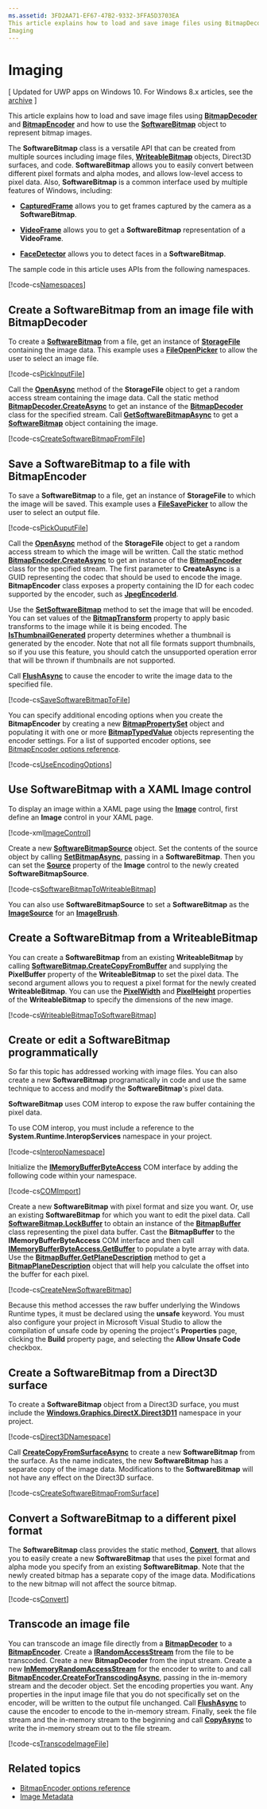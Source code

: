 ```yaml
---
ms.assetid: 3FD2AA71-EF67-47B2-9332-3FFA5D3703EA
This article explains how to load and save image files using BitmapDecoder and BitmapEncoder and how to use the SoftwareBitmap object to represent bitmap images.
Imaging
---
```


# Imaging

\[ Updated for UWP apps on Windows 10. For Windows 8.x articles, see the [archive](http://go.microsoft.com/fwlink/p/?linkid=619132) \]


This article explains how to load and save image files using [**BitmapDecoder**](https://msdn.microsoft.com/library/windows/apps/br226176) and [**BitmapEncoder**](https://msdn.microsoft.com/library/windows/apps/br226206) and how to use the [**SoftwareBitmap**](https://msdn.microsoft.com/library/windows/apps/dn887358) object to represent bitmap images.

The **SoftwareBitmap** class is a versatile API that can be created from multiple sources including image files, [**WriteableBitmap**](https://msdn.microsoft.com/library/windows/apps/br243259) objects, Direct3D surfaces, and code. **SoftwareBitmap** allows you to easily convert between different pixel formats and alpha modes, and allows low-level access to pixel data. Also, **SoftwareBitmap** is a common interface used by multiple features of Windows, including:

-   [**CapturedFrame**](https://msdn.microsoft.com/library/windows/apps/dn278725) allows you to get frames captured by the camera as a **SoftwareBitmap**.

-   [**VideoFrame**](https://msdn.microsoft.com/library/windows/apps/dn930917) allows you to get a **SoftwareBitmap** representation of a **VideoFrame**.

-   [**FaceDetector**](https://msdn.microsoft.com/library/windows/apps/dn974129) allows you to detect faces in a **SoftwareBitmap**.

The sample code in this article uses APIs from the following namespaces.

[!code-cs[Namespaces](./code/ImagingWin10/cs/MainPage.xaml.cs#SnippetNamespaces)]

## Create a SoftwareBitmap from an image file with BitmapDecoder

To create a [**SoftwareBitmap**](https://msdn.microsoft.com/library/windows/apps/dn887358) from a file, get an instance of [**StorageFile**](https://msdn.microsoft.com/library/windows/apps/br227171) containing the image data. This example uses a [**FileOpenPicker**](https://msdn.microsoft.com/library/windows/apps/br207847) to allow the user to select an image file.

[!code-cs[PickInputFile](./code/ImagingWin10/cs/MainPage.xaml.cs#SnippetPickInputFile)]

Call the [**OpenAsync**](https://msdn.microsoft.com/library/windows/apps/br227116) method of the **StorageFile** object to get a random access stream containing the image data. Call the static method [**BitmapDecoder.CreateAsync**](https://msdn.microsoft.com/library/windows/apps/br226182) to get an instance of the [**BitmapDecoder**](https://msdn.microsoft.com/library/windows/apps/br226176) class for the specified stream. Call [**GetSoftwareBitmapAsync**](https://msdn.microsoft.com/library/windows/apps/dn887332) to get a [**SoftwareBitmap**](https://msdn.microsoft.com/library/windows/apps/dn887358) object containing the image.

[!code-cs[CreateSoftwareBitmapFromFile](./code/ImagingWin10/cs/MainPage.xaml.cs#SnippetCreateSoftwareBitmapFromFile)]

## Save a SoftwareBitmap to a file with BitmapEncoder

To save a **SoftwareBitmap** to a file, get an instance of **StorageFile** to which the image will be saved. This example uses a [**FileSavePicker**](https://msdn.microsoft.com/library/windows/apps/br207871) to allow the user to select an output file.

[!code-cs[PickOuputFile](./code/ImagingWin10/cs/MainPage.xaml.cs#SnippetPickOuputFile)]

Call the [**OpenAsync**](https://msdn.microsoft.com/library/windows/apps/br227116) method of the **StorageFile** object to get a random access stream to which the image will be written. Call the static method [**BitmapEncoder.CreateAsync**](https://msdn.microsoft.com/library/windows/apps/br226211) to get an instance of the [**BitmapEncoder**](https://msdn.microsoft.com/library/windows/apps/br226206) class for the specified stream. The first parameter to **CreateAsync** is a GUID representing the codec that should be used to encode the image. **BitmapEncoder** class exposes a property containing the ID for each codec supported by the encoder, such as [**JpegEncoderId**](https://msdn.microsoft.com/library/windows/apps/br226226).

Use the [**SetSoftwareBitmap**](https://msdn.microsoft.com/library/windows/apps/dn887337) method to set the image that will be encoded. You can set values of the [**BitmapTransform**](https://msdn.microsoft.com/library/windows/apps/br226254) property to apply basic transforms to the image while it is being encoded. The [**IsThumbnailGenerated**](https://msdn.microsoft.com/library/windows/apps/br226225) property determines whether a thumbnail is generated by the encoder. Note that not all file formats support thumbnails, so if you use this feature, you should catch the unsupported operation error that will be thrown if thumbnails are not supported.

Call [**FlushAsync**](https://msdn.microsoft.com/library/windows/apps/br226216) to cause the encoder to write the image data to the specified file.

[!code-cs[SaveSoftwareBitmapToFile](./code/ImagingWin10/cs/MainPage.xaml.cs#SnippetSaveSoftwareBitmapToFile)]

You can specify additional encoding options when you create the **BitmapEncoder** by creating a new [**BitmapPropertySet**](https://msdn.microsoft.com/library/windows/apps/hh974338) object and populating it with one or more [**BitmapTypedValue**](https://msdn.microsoft.com/library/windows/apps/hh700687) objects representing the encoder settings. For a list of supported encoder options, see [BitmapEncoder options reference](bitmapencoder-options-reference.md).

[!code-cs[UseEncodingOptions](./code/ImagingWin10/cs/MainPage.xaml.cs#SnippetUseEncodingOptions)]

## Use SoftwareBitmap with a XAML Image control

To display an image within a XAML page using the [**Image**](https://msdn.microsoft.com/library/windows/apps/br242752) control, first define an **Image** control in your XAML page.

[!code-xml[ImageControl](./code/ImagingWin10/cs/MainPage.xaml#SnippetImageControl)]

Create a new [**SoftwareBitmapSource**](https://msdn.microsoft.com/library/windows/apps/dn997854) object. Set the contents of the source object by calling [**SetBitmapAsync**](https://msdn.microsoft.com/library/windows/apps/dn997856), passing in a **SoftwareBitmap**. Then you can set the [**Source**](https://msdn.microsoft.com/library/windows/apps/br242760) property of the **Image** control to the newly created **SoftwareBitmapSource**.

[!code-cs[SoftwareBitmapToWriteableBitmap](./code/ImagingWin10/cs/MainPage.xaml.cs#SnippetSoftwareBitmapToWriteableBitmap)]

You can also use **SoftwareBitmapSource** to set a **SoftwareBitmap** as the [**ImageSource**](https://msdn.microsoft.com/library/windows/apps/br210105) for an [**ImageBrush**](https://msdn.microsoft.com/library/windows/apps/br210101).

## Create a SoftwareBitmap from a WriteableBitmap

You can create a **SoftwareBitmap** from an existing **WriteableBitmap** by calling [**SoftwareBitmap.CreateCopyFromBuffer**](https://msdn.microsoft.com/library/windows/apps/dn887370) and supplying the **PixelBuffer** property of the **WriteableBitmap** to set the pixel data. The second argument allows you to request a pixel format for the newly created **WriteableBitmap**. You can use the [**PixelWidth**](https://msdn.microsoft.com/library/windows/apps/br243253) and [**PixelHeight**](https://msdn.microsoft.com/library/windows/apps/br243251) properties of the **WriteableBitmap** to specify the dimensions of the new image.

[!code-cs[WriteableBitmapToSoftwareBitmap](./code/ImagingWin10/cs/MainPage.xaml.cs#SnippetWriteableBitmapToSoftwareBitmap)]

## Create or edit a SoftwareBitmap programmatically

So far this topic has addressed working with image files. You can also create a new **SoftwareBitmap** programatically in code and use the same technique to access and modify the **SoftwareBitmap**'s pixel data.

**SoftwareBitmap** uses COM interop to expose the raw buffer containing the pixel data.

To use COM interop, you must include a reference to the **System.Runtime.InteropServices** namespace in your project.

[!code-cs[InteropNamespace](./code/ImagingWin10/cs/MainPage.xaml.cs#SnippetInteropNamespace)]

Initialize the [**IMemoryBufferByteAccess**](https://msdn.microsoft.com/library/windows/desktop/mt297505) COM interface by adding the following code within your namespace.

[!code-cs[COMImport](./code/ImagingWin10/cs/MainPage.xaml.cs#SnippetCOMImport)]

Create a new **SoftwareBitmap** with pixel format and size you want. Or, use an existing **SoftwareBitmap** for which you want to edit the pixel data. Call [**SoftwareBitmap.LockBuffer**](https://msdn.microsoft.com/library/windows/apps/dn887380) to obtain an instance of the [**BitmapBuffer**](https://msdn.microsoft.com/library/windows/apps/dn887325) class representing the pixel data buffer. Cast the **BitmapBuffer** to the **IMemoryBufferByteAccess** COM interface and then call [**IMemoryBufferByteAccess.GetBuffer**](https://msdn.microsoft.com/library/windows/desktop/mt297506) to populate a byte array with data. Use the [**BitmapBuffer.GetPlaneDescription**](https://msdn.microsoft.com/library/windows/apps/dn887330) method to get a [**BitmapPlaneDescription**](https://msdn.microsoft.com/library/windows/apps/dn887342) object that will help you calculate the offset into the buffer for each pixel.

[!code-cs[CreateNewSoftwareBitmap](./code/ImagingWin10/cs/MainPage.xaml.cs#SnippetCreateNewSoftwareBitmap)]

Because this method accesses the raw buffer underlying the Windows Runtime types, it must be declared using the **unsafe** keyword. You must also configure your project in Microsoft Visual Studio to allow the compilation of unsafe code by opening the project's **Properties** page, clicking the **Build** property page, and selecting the **Allow Unsafe Code** checkbox.

## Create a SoftwareBitmap from a Direct3D surface

To create a **SoftwareBitmap** object from a Direct3D surface, you must include the [**Windows.Graphics.DirectX.Direct3D11**](https://msdn.microsoft.com/library/windows/apps/dn895104) namespace in your project.

[!code-cs[Direct3DNamespace](./code/ImagingWin10/cs/MainPage.xaml.cs#SnippetDirect3DNamespace)]

Call [**CreateCopyFromSurfaceAsync**](https://msdn.microsoft.com/library/windows/apps/dn887373) to create a new **SoftwareBitmap** from the surface. As the name indicates, the new **SoftwareBitmap** has a separate copy of the image data. Modifications to the **SoftwareBitmap** will not have any effect on the Direct3D surface.

[!code-cs[CreateSoftwareBitmapFromSurface](./code/ImagingWin10/cs/MainPage.xaml.cs#SnippetCreateSoftwareBitmapFromSurface)]

## Convert a SoftwareBitmap to a different pixel format

The **SoftwareBitmap** class provides the static method, [**Convert**](https://msdn.microsoft.com/library/windows/apps/dn887362), that allows you to easily create a new **SoftwareBitmap** that uses the pixel format and alpha mode you specify from an existing **SoftwareBitmap**. Note that the newly created bitmap has a separate copy of the image data. Modifications to the new bitmap will not affect the source bitmap.

[!code-cs[Convert](./code/ImagingWin10/cs/MainPage.xaml.cs#SnippetConvert)]

## Transcode an image file

You can transcode an image file directly from a [**BitmapDecoder**](https://msdn.microsoft.com/library/windows/apps/br226176) to a [**BitmapEncoder**](https://msdn.microsoft.com/library/windows/apps/br226206). Create a [**IRandomAccessStream**](https://msdn.microsoft.com/library/windows/apps/br241731) from the file to be transcoded. Create a new **BitmapDecoder** from the input stream. Create a new [**InMemoryRandomAccessStream**](https://msdn.microsoft.com/library/windows/apps/br241720) for the encoder to write to and call [**BitmapEncoder.CreateForTranscodingAsync**](https://msdn.microsoft.com/library/windows/apps/br226214), passing in the in-memory stream and the decoder object. Set the encoding properties you want. Any properties in the input image file that you do not specifically set on the encoder, will be written to the output file unchanged. Call [**FlushAsync**](https://msdn.microsoft.com/library/windows/apps/br226216) to cause the encoder to encode to the in-memory stream. Finally, seek the file stream and the in-memory stream to the beginning and call [**CopyAsync**](https://msdn.microsoft.com/library/windows/apps/hh701827) to write the in-memory stream out to the file stream.

[!code-cs[TranscodeImageFile](./code/ImagingWin10/cs/MainPage.xaml.cs#SnippetTranscodeImageFile)]

## Related topics

* [BitmapEncoder options reference](bitmapencoder-options-reference.md)
* [Image Metadata](image-metadata.md)
 

 




<!--HONumber=Mar16_HO1-->
